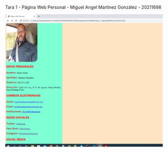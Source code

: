Tara 1 - Página Web Personal - Miguel Angel Martínez González - 20211698

![Captura de Pantalla](Tara1_PaginaWebPersonal_20211698.png)